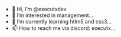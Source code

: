 - 👋 Hi, I’m @executxdev
- 👀 I’m interested in management...
- 🌱 I’m currently learning htlm5 and css3...
- 📫 How to reach me via discord: executx...

<!---
executxdev/executxdev is a ✨ special ✨ repository because its `README.md` (this file) appears on your GitHub profile.
You can click the Preview link to take a look at your changes.
--->
